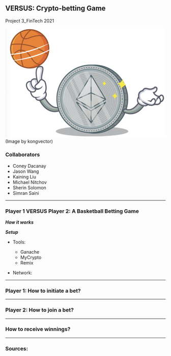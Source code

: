 ## VERSUS: Crypto-betting Game
Project 3_FinTech 2021

![ETHBasketball](Images/ETH_Basketball.png)
(Image by kongvector)


### Collaborators

- Coney Dacanay
- Jason Wang
- Kaining Liu
- Michael Nitchov
- Sherin Solomon
- Simran Saini

---

### Player 1 VERSUS Player 2: A Basketball Betting Game

***How it works***


***Setup***

- Tools:
    
    - Ganache
    - MyCrypto
    - Remix

- Network:


---

### Player 1: How to initiate a bet?

---

### Player 2: How to join a bet?


---

### How to receive winnings?


---




### Sources:
